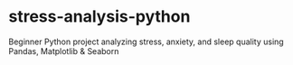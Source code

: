 # stress-analysis-python
Beginner Python project analyzing stress, anxiety, and sleep quality using Pandas, Matplotlib &amp; Seaborn
